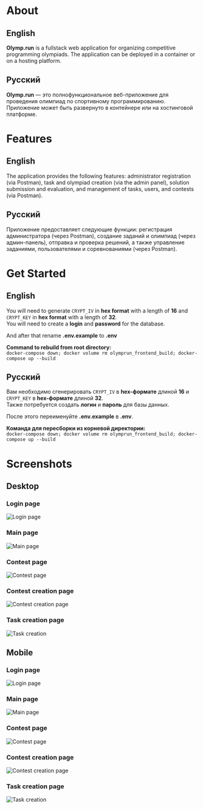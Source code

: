 # About

## English
**Olymp.run** is a fullstack web application for organizing competitive programming olympiads. The application can be deployed in a container or on a hosting platform.  
  
## Русский
**Olymp.run** — это полнофункциональное веб-приложение для проведения олимпиад по спортивному программированию. Приложение может быть развернуто в контейнере или на хостинговой платформе.  
  
# Features

## English
The application provides the following features: administrator registration (via Postman), task and olympiad creation (via the admin panel), solution submission and evaluation, and management of tasks, users, and contests (via Postman).  

## Русский
Приложение предоставляет следующие функции: регистрация администратора (через Postman), создание заданий и олимпиад (через админ-панель), отправка и проверка решений, а также управление заданиями, пользователями и соревнованиями (через Postman).  
  
# Get Started

## English
You will need to generate `CRYPT_IV` in **hex format** with a length of **16** and `CRYPT_KEY` in **hex format** with a length of **32**.  
You will need to create a **login** and **password** for the database. 
  
And after that rename **.env.example** to **.env**  
  
**Command to rebuild from root directory:**  
`docker-compose down; docker volume rm olymprun_frontend_build; docker-compose up --build`  

## Русский
Вам необходимо сгенерировать `CRYPT_IV` в **hex-формате** длиной **16** и `CRYPT_KEY` в **hex-формате** длиной **32**.  
Также потребуется создать **логин** и **пароль** для базы данных.  
  
После этого переименуйте **.env.example** в **.env**.  
  
**Команда для пересборки из корневой директории:**  
`docker-compose down; docker volume rm olymprun_frontend_build; docker-compose up --build`  
  
# Screenshots

## Desktop  

### Login page
![Login page](./readme/desk-login.jpg)
  
### Main page
![Main page](./readme/desk-main.jpg)
  
### Contest page
![Contest page](./readme/desk-contest.jpg)
  
### Contest creation page
![Contest creation page](./readme/desk-admin-contest.jpg)
  
### Task creation page
![Task creation](./readme/desk-admin-task.jpg)

## Mobile  

### Login page
![Login page](./readme/mobile-login.jpg)
  
### Main page
![Main page](./readme/mobile-main.jpg)
  
### Contest page
![Contest page](./readme/mobile-contest.jpg)
  
### Contest creation page
![Contest creation page](./readme/mobile-admin-contest.jpg)
  
### Task creation page
![Task creation](./readme/mobile-admin-task.jpg)
